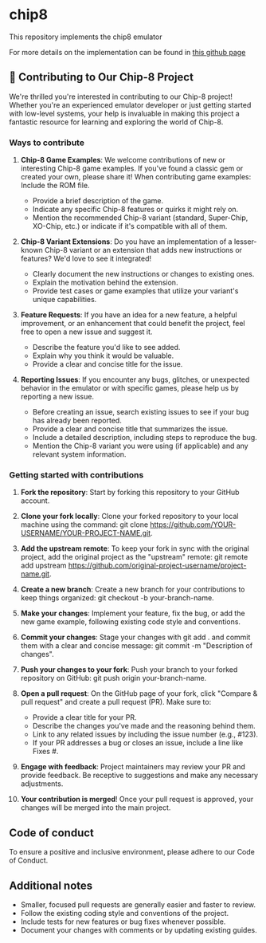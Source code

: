 # chip8
This repository implements the chip8 emulator

For more details on the implementation can be found in [this github page](https://bvbasavaraju.github.io/chip8/)

## 🤝 Contributing to Our Chip-8 Project
We're thrilled you're interested in contributing to our Chip-8 project! Whether you're an experienced emulator developer or just getting started with low-level systems, your help is invaluable in making this project a fantastic resource for learning and exploring the world of Chip-8. 

### Ways to contribute
1. **Chip-8 Game Examples**: We welcome contributions of new or interesting Chip-8 game examples. If you've found a classic gem or created your own, please share it! When contributing game examples:
Include the ROM file.
    - Provide a brief description of the game.
    - Indicate any specific Chip-8 features or quirks it might rely on.
    - Mention the recommended Chip-8 variant (standard, Super-Chip, XO-Chip, etc.) or indicate if it's compatible with all of them.

2. **Chip-8 Variant Extensions**: Do you have an implementation of a lesser-known Chip-8 variant or an extension that adds new instructions or features? We'd love to see it integrated!
    - Clearly document the new instructions or changes to existing ones.
    - Explain the motivation behind the extension.
    - Provide test cases or game examples that utilize your variant's unique capabilities.

3. **Feature Requests**: If you have an idea for a new feature, a helpful improvement, or an enhancement that could benefit the project, feel free to open a new issue and suggest it.
    - Describe the feature you'd like to see added.
    - Explain why you think it would be valuable.
    - Provide a clear and concise title for the issue.

4. **Reporting Issues**: If you encounter any bugs, glitches, or unexpected behavior in the emulator or with specific games, please help us by reporting a new issue.
    -   Before creating an issue, search existing issues to see if your bug has already been reported.
    - Provide a clear and concise title that summarizes the issue.
    - Include a detailed description, including steps to reproduce the bug.
    - Mention the Chip-8 variant you were using (if applicable) and any relevant system information. 

### Getting started with contributions
1. **Fork the repository**: Start by forking this repository to your GitHub account.

2. **Clone your fork locally**: Clone your forked repository to your local machine using the command: git clone https://github.com/YOUR-USERNAME/YOUR-PROJECT-NAME.git.

3. **Add the upstream remote**: To keep your fork in sync with the original project, add the original project as the "upstream" remote: git remote add upstream https://github.com/original-project-username/project-name.git.

4. **Create a new branch**: Create a new branch for your contributions to keep things organized: git checkout -b your-branch-name.

5. **Make your changes**: Implement your feature, fix the bug, or add the new game example, following existing code style and conventions.

6. **Commit your changes**: Stage your changes with git add . and commit them with a clear and concise message: git commit -m "Description of changes".

7. **Push your changes to your fork**: Push your branch to your forked repository on GitHub: git push origin your-branch-name.

8. **Open a pull request**: On the GitHub page of your fork, click "Compare & pull request" and create a pull request (PR). Make sure to:
    - Provide a clear title for your PR.
    - Describe the changes you've made and the reasoning behind them.
    - Link to any related issues by including the issue number (e.g., #123).
    - If your PR addresses a bug or closes an issue, include a line like Fixes #<issue number>.

9. **Engage with feedback**: Project maintainers may review your PR and provide feedback. Be receptive to suggestions and make any necessary adjustments.

10. **Your contribution is merged**! Once your pull request is approved, your changes will be merged into the main project. 


## Code of conduct
To ensure a positive and inclusive environment, please adhere to our Code of Conduct. 

## Additional notes
- Smaller, focused pull requests are generally easier and faster to review.
- Follow the existing coding style and conventions of the project.
- Include tests for new features or bug fixes whenever possible.
- Document your changes with comments or by updating existing guides. 
